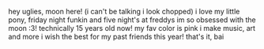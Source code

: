 hey uglies, moon here! (i can't be talking i look chopped)
i love my little pony, friday night funkin and five night's at freddys
im so obsessed with the moon :3!
technically 15 years old now!
my fav color is pink
i make music, art and more
i wish the best for my past friends this year!
that's it, bai
